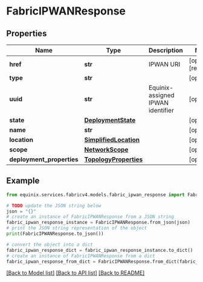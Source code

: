 # FabricIPWANResponse


## Properties

Name | Type | Description | Notes
------------ | ------------- | ------------- | -------------
**href** | **str** | IPWAN URI | [optional] [readonly] 
**type** | **str** |  | [optional] 
**uuid** | **str** | Equinix-assigned IPWAN identifier | [optional] 
**state** | [**DeploymentState**](DeploymentState.md) |  | [optional] 
**name** | **str** |  | [optional] 
**location** | [**SimplifiedLocation**](SimplifiedLocation.md) |  | [optional] 
**scope** | [**NetworkScope**](NetworkScope.md) |  | [optional] 
**deployment_properties** | [**TopologyProperties**](TopologyProperties.md) |  | [optional] 

## Example

```python
from equinix.services.fabricv4.models.fabric_ipwan_response import FabricIPWANResponse

# TODO update the JSON string below
json = "{}"
# create an instance of FabricIPWANResponse from a JSON string
fabric_ipwan_response_instance = FabricIPWANResponse.from_json(json)
# print the JSON string representation of the object
print(FabricIPWANResponse.to_json())

# convert the object into a dict
fabric_ipwan_response_dict = fabric_ipwan_response_instance.to_dict()
# create an instance of FabricIPWANResponse from a dict
fabric_ipwan_response_from_dict = FabricIPWANResponse.from_dict(fabric_ipwan_response_dict)
```
[[Back to Model list]](../README.md#documentation-for-models) [[Back to API list]](../README.md#documentation-for-api-endpoints) [[Back to README]](../README.md)


